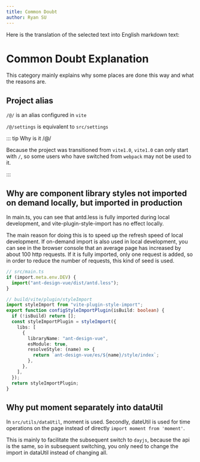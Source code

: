 ```yaml
---
title: Common Doubt
author: Ryan SU
---
```


Here is the translation of the selected text into English markdown text:

# Common Doubt Explanation

This category mainly explains why some places are done this way and what the reasons are.

## Project alias

`/@/` is an alias configured in `vite`

`/@/settings` is equivalent to `src/settings`

::: tip Why is it /@/

Because the project was transitioned from `vite1.0`, `vite1.0` can only start with `/`, so some users who have switched from `webpack` may not be used to it.

:::

## Why are component library styles not imported on demand locally, but imported in production

In main.ts, you can see that antd.less is fully imported during local development, and vite-plugin-style-import has no effect locally.

The main reason for doing this is to speed up the refresh speed of local development. If on-demand import is also used in local development, you can see in the browser console that an average page has increased by about 100 http requests. If it is fully imported, only one request is added, so in order to reduce the number of requests, this kind of seed is used.

```ts
// src/main.ts
if (import.meta.env.DEV) {
  import("ant-design-vue/dist/antd.less");
}

// build/vite/plugin/styleImport
import styleImport from "vite-plugin-style-import";
export function configStyleImportPlugin(isBuild: boolean) {
  if (!isBuild) return [];
  const styleImportPlugin = styleImport({
    libs: [
      {
        libraryName: "ant-design-vue",
        esModule: true,
        resolveStyle: (name) => {
          return `ant-design-vue/es/${name}/style/index`;
        },
      },
    ],
  });
  return styleImportPlugin;
}
```

## Why put moment separately into dataUtil

In `src/utils/dataUtil`, moment is used. Secondly, dateUtil is used for time operations on the page instead of directly `import moment from 'moment'`.

This is mainly to facilitate the subsequent switch to `dayjs`, because the api is the same, so in subsequent switching, you only need to change the import in dataUtil instead of changing all.
